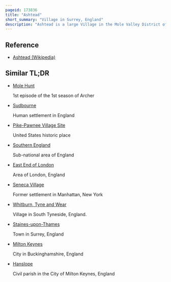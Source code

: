 ```yaml
---
pageid: 173836
title: "Ashtead"
short_summary: "Village in Surrey, England"
description: "Ashtead is a large Village in the Mole Valley District of Surrey, England, approximately 16 Mi south of central London. Ashtead is located on the single Carriageway A24 between Epsom and Leatherhead. The Village is located on the north facing Slopes of the north Downs and is in the catchment Area of the Rye a Tributary of the Mole River."
---
```


## Reference

- [Ashtead (Wikipedia)](https://en.wikipedia.org/?curid=173836)

## Similar TL;DR

- [Mole Hunt](/tldr/en/mole-hunt)

  1st episode of the 1st season of Archer

- [Sudbourne](/tldr/en/sudbourne)

  Human settlement in England

- [Pike-Pawnee Village Site](/tldr/en/pike-pawnee-village-site)

  United States historic place

- [Southern England](/tldr/en/southern-england)

  Sub-national area of England

- [East End of London](/tldr/en/east-end-of-london)

  Area of London, England

- [Seneca Village](/tldr/en/seneca-village)

  Former settlement in Manhattan, New York

- [Whitburn, Tyne and Wear](/tldr/en/whitburn-tyne-and-wear)

  Village in South Tyneside, England.

- [Staines-upon-Thames](/tldr/en/staines-upon-thames)

  Town in Surrey, England

- [Milton Keynes](/tldr/en/milton-keynes)

  City in Buckinghamshire, England

- [Hanslope](/tldr/en/hanslope)

  Civil parish in the City of Milton Keynes, England
